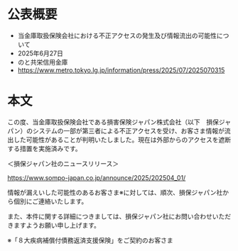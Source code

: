 # 公表概要
- 当金庫取扱保険会社における不正アクセスの発生及び情報流出の可能性について
- 2025年6月27日
- のと共栄信用金庫
- https://www.metro.tokyo.lg.jp/information/press/2025/07/2025070315

# 本文
この度、当金庫取扱保険会社である損害保険ジャパン株式会社（以下　損保ジャパン）のシステムの一部が第三者による不正アクセスを受け、お客さま情報が流出した可能性があることが判明いたしました。現在は外部からのアクセスを遮断する措置を実施済みです。

＜損保ジャパン社のニュースリリース＞

https://www.sompo-japan.co.jp/announce/2025/202504_01/

情報が漏えいした可能性のあるお客さま※に対しては、順次、損保ジャパン社から個別にご連絡いたします。

また、本件に関する詳細につきましては、損保ジャパン社にお問い合わせいただきますようお願い申し上げます。


※「８大疾病補償付債務返済支援保険」をご契約のお客さま
